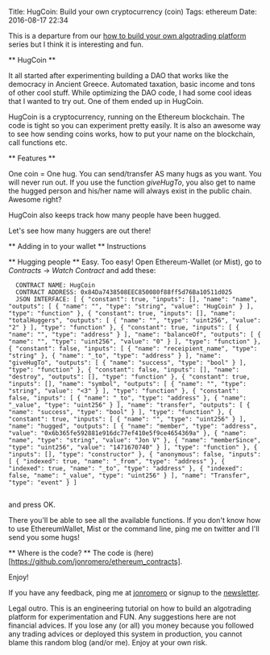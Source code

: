 Title: HugCoin: Build your own cryptocurrency (coin)
Tags: ethereum
Date: 2016-08-17 22:34

This is a departure from our [how to build your own algotrading platform](how-to-build-your-own-algorithmic-trading-platform.html) series but I think it is interesting and fun.

** HugCoin **

It all started after experimenting building a DAO that works like the democracy in Ancient Greece. Automated taxation, basic income and tons of other cool stuff.
While optimizing the DAO code, I had some cool ideas that I wanted to try out. One of them ended up in HugCoin.

HugCoin is a cryptocurrency, running on the Ethereum blockchain. The code is tight so you can experiment pretty easily. It is also an awesome way to see how sending coins works, how to put your name on the blockchain, call functions etc. 


** Features **
<img>

One coin = One hug. You can send/transfer AS many hugs as you want. You will never run out. 
If you use the function *giveHugTo*, you also get to name the hugged person and his/her name will always exist in the public chain. Awesome right?

HugCoin also keeps track how many people have been hugged.

Let's see how many huggers are out there!


** Adding in to your wallet **
Instructions

** Hugging people **
Easy. Too easy! Open Ethereum-Wallet (or Mist), go to *Contracts* ->  *Watch Contract* and add these:

      CONTRACT NAME: HugCoin
      CONTRACT ADDRESS: 0x84Da7438508EEC850080f88ff5d76Ba10511d025
      JSON INTERFACE: [ { "constant": true, "inputs": [], "name": "name", "outputs": [ { "name": "", "type": "string", "value": "HugCoin" } ], "type": "function" }, { "constant": true, "inputs": [], "name": "totalHuggers", "outputs": [ { "name": "", "type": "uint256", "value": "2" } ], "type": "function" }, { "constant": true, "inputs": [ { "name": "", "type": "address" } ], "name": "balanceOf", "outputs": [ { "name": "", "type": "uint256", "value": "0" } ], "type": "function" }, { "constant": false, "inputs": [ { "name": "receipient_name", "type": "string" }, { "name": "_to", "type": "address" } ], "name": "giveHugTo", "outputs": [ { "name": "success", "type": "bool" } ], "type": "function" }, { "constant": false, "inputs": [], "name": "destroy", "outputs": [], "type": "function" }, { "constant": true, "inputs": [], "name": "symbol", "outputs": [ { "name": "", "type": "string", "value": "<3" } ], "type": "function" }, { "constant": false, "inputs": [ { "name": "_to", "type": "address" }, { "name": "_value", "type": "uint256" } ], "name": "transfer", "outputs": [ { "name": "success", "type": "bool" } ], "type": "function" }, { "constant": true, "inputs": [ { "name": "", "type": "uint256" } ], "name": "hugged", "outputs": [ { "name": "member", "type": "address", "value": "0x6b365fe592881e916dc77ef410e5f9ce4654369a" }, { "name": "name", "type": "string", "value": "Jon V" }, { "name": "memberSince", "type": "uint256", "value": "1471670740" } ], "type": "function" }, { "inputs": [], "type": "constructor" }, { "anonymous": false, "inputs": [ { "indexed": true, "name": "_from", "type": "address" }, { "indexed": true, "name": "_to", "type": "address" }, { "indexed": false, "name": "_value", "type": "uint256" } ], "name": "Transfer", "type": "event" } ]


<img src="theme/images/contract.png" class="" alt="" />


and press OK.


There you'll be able to see all the available functions.
If you don't know how to use EthereumWallet, Mist or the command line, ping me on twitter and I'll send you some hugs! 


** Where is the code? **
The code is (here)[https://github.com/jonromero/ethereum_contracts]. 

Enjoy!

If you have any feedback, ping me at [jonromero](http://www.twitter.com/jonromero) or signup to the [newsletter](http://eepurl.com/bGbOnb). 

Legal outro. This is an engineering tutorial on how to build an algotrading platform for experimentation and FUN. Any suggestions here are not financial advices. 
If you lose any (or all) you money because you followed any trading advices or deployed this system in production, you cannot blame this random blog (and/or me). Enjoy at your own risk. 


